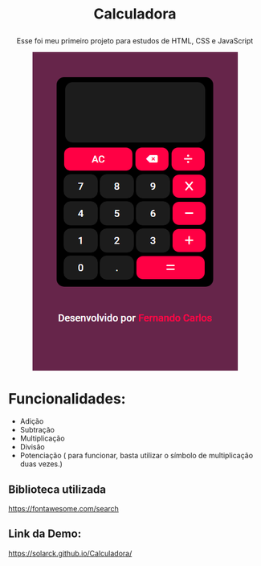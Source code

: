 # <p align="center">Calculadora</p>

 <p align="center">Esse foi meu primeiro projeto para estudos de HTML, CSS e JavaScript</p>

<div align="center"> 
 <img align="center" src="https://github.com/Solarck/Calculadora/blob/main/img/img-for-calculator.png">
</div>

# Funcionalidades: 
- Adição 
- Subtração
- Multiplicação
- Divisão 
- Potenciação ( para funcionar, 
basta utilizar o símbolo de multiplicação duas vezes.)

## Biblioteca utilizada 
https://fontawesome.com/search

## Link da Demo: 
https://solarck.github.io/Calculadora/

